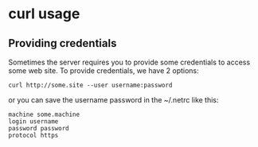 # curl usage

## Providing credentials

Sometimes the server requires you to provide some credentials
to access some web site. To provide credentials, we have 2 options:

    curl http://some.site --user username:password

or you can save the username password in the ~/.netrc like this:

    machine some.machine
    login username
    password password
    protocol https

